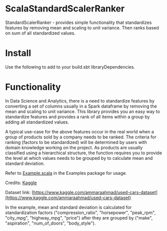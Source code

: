# ScalaStandardScalerRanker
StandardScalerRanker - provides simple functionality that standardizes features by removing mean and scaling to unit 
variance. Then ranks based on sum of all standardized values.

# Install
Use the following to add to your build.sbt libraryDependencies.

# Functionality
In Data Science and Analytics, there is a need to standardize features by converting a set of columns usually in a 
Spark dataframe by removing the mean and scaling to unit variance. This library provides you an easy way to standardize 
features and provides a rank of all items within a group by adding all standardized values.

A typical use-case for the above features occur in the real world when a group of products sold by a company needs to be 
ranked. The criteria for ranking (factors to be standardized) will be determined by users with domain knowledge working 
on the project. As products are usually classified using a hierarchical structure, the function requires you to provide 
the level at which values needs to be grouped by to calculate mean and standard deviation.

Refer to [Example.scala](https://github.com/ravishankars8668/ScalaStandardScalerRanker/blob/main/src/main/scala/Examples/Example.scala) in the Examples package for usage.

Credits: [Kaggle](https://www.kaggle.com/)

Dataset link: [https://www.kaggle.com/ammaraahmad/used-cars-dataset](https://www.kaggle.com/ammaraahmad/used-cars-dataset)

In the example, mean and standard deviation is calculated for standardization factors ("compression_ratio", "horsepower", 
"peak_rpm", "city_mpg", "highway_mpg", "price") after they are grouped by ("make", "aspiration", "num_of_doors", 
"body_style").

